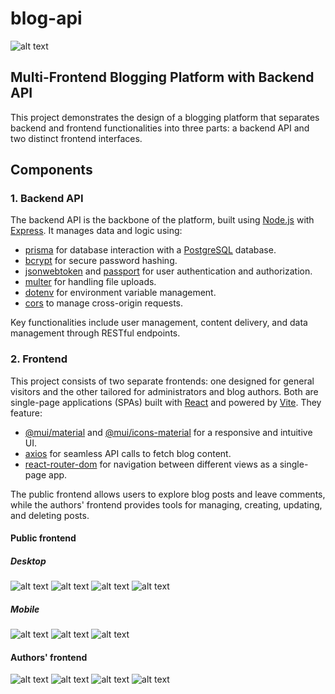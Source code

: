 # blog-api

![alt text](screenshots/Authors-4.png)

## Multi-Frontend Blogging Platform with Backend API

This project demonstrates the design of a blogging platform that separates backend and frontend functionalities into three parts: a backend API and two distinct frontend interfaces.

## Components

### 1. Backend API

The backend API is the backbone of the platform, built using [Node.js](https://nodejs.org/) with [Express](https://expressjs.com/). It manages data and logic using:

- [prisma](https://www.prisma.io/docs/) for database interaction with a [PostgreSQL](https://www.postgresql.org/) database.
- [bcrypt](https://www.npmjs.com/package/bcrypt) for secure password hashing.
- [jsonwebtoken](https://www.npmjs.com/package/jsonwebtoken) and [passport](http://www.passportjs.org/) for user authentication and authorization.
- [multer](https://www.npmjs.com/package/multer) for handling file uploads.
- [dotenv](https://www.npmjs.com/package/dotenv) for environment variable management.
- [cors](https://www.npmjs.com/package/cors) to manage cross-origin requests.

Key functionalities include user management, content delivery, and data management through RESTful endpoints.

### 2. Frontend

This project consists of two separate frontends: one designed for general visitors and the other tailored for administrators and blog authors. Both are single-page applications (SPAs) built with [React](https://reactjs.org/) and powered by [Vite](https://vitejs.dev/). They feature:

- [@mui/material](https://mui.com/material-ui/) and [@mui/icons-material](https://mui.com/material-ui/icons/) for a responsive and intuitive UI.
- [axios](https://axios-http.com/) for seamless API calls to fetch blog content.
- [react-router-dom](https://reactrouter.com/) for navigation between different views as a single-page app.

The public frontend allows users to explore blog posts and leave comments, while the authors' frontend provides tools for managing, creating, updating, and deleting posts.

#### Public frontend

##### Desktop

![alt text](screenshots/Public-1.png)
![alt text](screenshots/Public-6.png)
![alt text](screenshots/Public-4.png)
![alt text](screenshots/Public-5.png)

##### Mobile

![alt text](screenshots/Public-Mobile-2.png)
![alt text](screenshots/Public-Mobile-1.png)
![alt text](screenshots/Public-Mobile-3.png)

#### Authors' frontend

![alt text](screenshots/Authors-2.png)
![alt text](screenshots/Authors-5.png)
![alt text](screenshots/Authors-6.png)
![alt text](screenshots/Authors-7.png)
